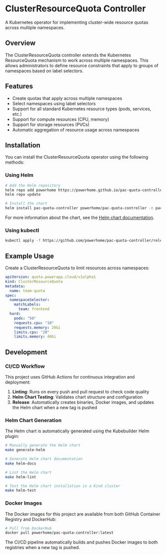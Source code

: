# ClusterResourceQuota Controller

A Kubernetes operator for implementing cluster-wide resource quotas across multiple namespaces.

## Overview

The ClusterResourceQuota controller extends the Kubernetes ResourceQuota mechanism to work across multiple namespaces. This allows administrators to define resource constraints that apply to groups of namespaces based on label selectors.

## Features

- Create quotas that apply across multiple namespaces
- Select namespaces using label selectors
- Support for all standard Kubernetes resource types (pods, services, etc.)
- Support for compute resources (CPU, memory)
- Support for storage resources (PVCs)
- Automatic aggregation of resource usage across namespaces

## Installation

You can install the ClusterResourceQuota operator using the following methods:

### Using Helm

```bash
# Add the Helm repository
helm repo add powerhome https://powerhome.github.io/pac-quota-controller
helm repo update

# Install the chart
helm install pac-quota-controller powerhome/pac-quota-controller -n pac-quota-controller-system --create-namespace
```

For more information about the chart, see the [Helm chart documentation](./charts/pac-quota-controller/README.md).

### Using kubectl

```bash
kubectl apply -f https://github.com/powerhome/pac-quota-controller/releases/latest/download/install.yaml
```

## Example Usage

Create a ClusterResourceQuota to limit resources across namespaces:

```yaml
apiVersion: quota.powerapp.cloud/v1alpha1
kind: ClusterResourceQuota
metadata:
  name: team-quota
spec:
  namespaceSelector:
    matchLabels:
      team: frontend
  hard:
    pods: "50"
    requests.cpu: "10"
    requests.memory: 20Gi
    limits.cpu: "20"
    limits.memory: 40Gi
```

## Development

### CI/CD Workflow

This project uses GitHub Actions for continuous integration and deployment:

1. **Linting**: Runs on every push and pull request to check code quality
2. **Helm Chart Testing**: Validates chart structure and configuration
3. **Release**: Automatically creates binaries, Docker images, and updates the Helm chart when a new tag is pushed

### Helm Chart Generation

The Helm chart is automatically generated using the Kubebuilder Helm plugin:

```bash
# Manually generate the Helm chart
make generate-helm

# Generate Helm chart documentation
make helm-docs

# Lint the Helm chart
make helm-lint

# Test the Helm chart installation in a Kind cluster
make helm-test
```

### Docker Images

The Docker images for this project are available from both GitHub Container Registry and DockerHub:

```bash
# Pull from DockerHub
docker pull powerhome/pac-quota-controller:latest
```

The CI/CD pipeline automatically builds and pushes Docker images to both registries when a new tag is pushed.
